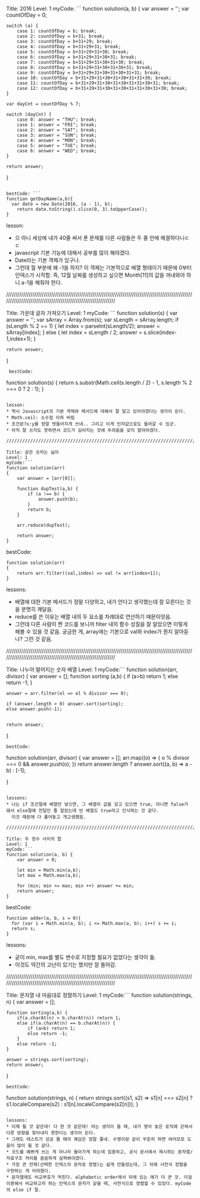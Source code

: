 Title: 2016
Level: 1
myCode: ```
function solution(a, b) {
    var answer = '';
    var countOfDay = 0;

    switch (a) {
        case 1: countOfDay = b; break;
        case 2: countOfDay = b+31; break;
        case 3: countOfDay = b+31+29; break;
        case 4: countOfDay = b+31+29+31; break;
        case 5: countOfDay = b+31+29+31+30; break;
        case 6: countOfDay = b+31+29+31+30+31; break;
        case 7: countOfDay = b+31+29+31+30+31+30; break;
        case 8: countOfDay = b+31+29+31+30+31+30+31; break;
        case 9: countOfDay = b+31+29+31+30+31+30+31+31; break;
        case 10: countOfDay = b+31+29+31+30+31+30+31+31+30; break;
        case 11: countOfDay = b+31+29+31+30+31+30+31+31+30+31; break;
        case 12: countOfDay = b+31+29+31+30+31+30+31+31+30+31+30; break;
    }

    var dayCnt = countOfDay % 7;

    switch (dayCnt) {
        case 0: answer = "THU"; break;
        case 1: answer = "FRI"; break;
        case 2: answer = "SAT"; break;
        case 3: answer = "SUN"; break;
        case 4: answer = "MON"; break;
        case 5: answer = "TUE"; break;
        case 6: answer = "WED"; break;
    }

    return answer;
}

```

bestCode: ```
function getDayName(a,b){
  var date = new Date(2016, (a - 1), b);
    return date.toString().slice(0, 3).toUpperCase();
}
```

lesson: 
* 으 아니 세상에 내가 40줄 써서 푼 문제를 다른 사람들은 두 줄 만에 해결하다니ㄷㄷ
* javascript 기본 기능에 대해서 공부를 많이 해야겠다.
* Date라는 기본 객체가 있구나.
* 그런데 월 부분에 왜 -1을 하지? 이 객체는 기본적으로 배열 형태이기 때문에 0부터 인덱스가 시작함. 즉, 12월 날짜를 생성하고 싶으면 Month[11]의 값을 꺼내와야 하니 a-1을 해줘야 한다.

 /////////////////////////////////////////////////////////////////////////////////////////////////////////////////////////////////////////////////////////////
 
 Title: 가운데 글자 가져오기
 Level: 1
 myCode: ```
 function solution(s) {
    var answer = '';
    var sArray = Array.from(s);
    var sLength = sArray.length;
    if (sLength % 2 == 1) {
        let index = parseInt(sLength/2);
        answer = sArray[index];
    } else {
        let index = sLength / 2;
        answer = s.slice(index-1,index+1);
    }
    
    return answer;
}
```
 bestCode:
```
function solution(s) {
    return s.substr(Math.ceil(s.length / 2) - 1, s.length % 2 === 0 ? 2 : 1);
}
```

lesson:
* 역시 Javascript의 기본 객체와 메서드에 대해서 잘 알고 있어야겠다는 생각이 든다.
* Math.ceil: 소수점 이하 버림
* 조건문?x:y를 정말 멋들어지게 쓰네.. 그리고 이게 인자값으로도 들어갈 수 있군.
* 아직 잘 쓰지도 못하면서 코드가 길어지는 것에 두려움을 갖지 말아야겠다.

/////////////////////////////////////////////////////////////////////////////////////////////////////////////////////////////////////////////////////////////

Title: 같은 숫자는 싫어
Level: 1
myCode:```
function solution(arr)
{
    var answer = [arr[0]];

    function dupTest(a,b) {
        if (a !== b) {
            answer.push(b);
        }
        return b;
    }
    
    arr.reduce(dupTest);
    
    return answer;
}
```
bestCode:
```
function solution(arr)
{
    return arr.filter((val,index) => val != arr[index+1]);
}
```

lessons:
* 배열에 대한 기본 메서드가 정말 다양하고, 내가 안다고 생각했는데 잘 모른다는 것을 분명히 깨달음.
* reduce를 쓴 이유는 배열 내의 두 요소를 차례대로 연산하기 때문이엇음.
* 그런데 다른 사람이 짠 코드를 보니까 filter 내의 함수 성질을 잘 알았으면 이렇게 해볼 수 있을 것 같음.
 궁금한 게, array에는 기본으로 val와 index가 뭔지 알아듣나? 그런 것 같음.

/////////////////////////////////////////////////////////////////////////////////////////////////////////////////////////////////////////////////////////////

Title: 나누어 떨어지는 숫자 배열
Level: 1
myCode:```
function solution(arr, divisor) {
    var answer = [];
    function sorting (a,b) {
        if (a>b) return 1;
        else return -1;
    }
    
    answer = arr.filter(el => el % divisor === 0);
    
    if (answer.length > 0) answer.sort(sorting);
    else answer.push(-1);

    
    return answer;
}
```
bestCode:
```
function solution(arr, divisor) {
    var answer = [];
    arr.map((o) => {
        o % divisor === 0 && answer.push(o);
    })
    return answer.length ? answer.sort((a, b) => a - b) : [-1];

}
```

lessons:
* 나는 if 조건절에 배열만 넣으면, 그 배열이 값을 갖고 있으면 true, 아니면 false가 돼서 else절에 전달인 줄 알았는데 빈 배열도 true라고 인식하는 것 같다.
  이것 때문에 다 풀어놓고 개고생했음.

/////////////////////////////////////////////////////////////////////////////////////////////////////////////////////////////////////////////////////////////

Title: 두 정수 사이의 합
Level: 1
myCode:```
function solution(a, b) {
    var answer = 0;
    
    let min = Math.min(a,b);
    let max = Math.max(a,b);

    for (min; min <= max; min ++) answer += min;     
    return answer;
}
```
bestCode:
```
function adder(a, b, s = 0){
  for (var i = Math.min(a, b); i <= Math.max(a, b); i++) s += i;
  return s;
}

```

lessons:
* 굳이 min, max를 별도 변수로 지정할 필요가 없었다는 생각이 듦.
* 이것도 약간의 고난이 있기는 했지만 잘 돌아감.

/////////////////////////////////////////////////////////////////////////////////////////////////////////////////////////////////////////////////////////////

Title: 문자열 내 마음대로 정렬하기
Level: 1
myCode:```
function solution(strings, n) {
    var answer = [];

    function sorting(a,b) {
        if(a.charAt(n) > b.charAt(n)) return 1;
        else if(a.charAt(n) == b.charAt(n)) {
            if (a>b) return 1;
            else return -1;
        }
        else return -1;        
    }

    answer = strings.sort(sorting);
    return answer;
}
```
bestCode:
```
function solution(strings, n) {
    return strings.sort((s1, s2) => s1[n] === s2[n] ? s1.localeCompare(s2) : s1[n].localeCompare(s2[n]));
}
```

lessons:
* 이제 될 것 같은데! 다 한 것 같은데! 라는 생각이 들 때, 내가 쌓아 놓은 로직에 갇혀서 다른 방향을 찾아내지 못한다는 생각이 든다.
* 그래도 테스트가 성공 뜰 때의 쾌감은 정말 좋네. 수영이랑 같이 꾸준히 하면 여러모로 도움이 많이 될 것 같다.
* 코드를 예쁘게 쓰는 게 아니라 돌아가게 하는데 집중하고, 공식 문서에서 제시하는 문자열/자료구조 처리를 꼼꼼하게 살펴봐야겠다.
* 가장 큰 전제(선택한 인덱스의 문자로 정렬)는 쉽게 만들었는데, 그 뒤에 사전식 정렬을 구현하는 게 어려웠다.
* 문자열에도 비교부호가 먹힌다. alphabetic order에서 뒤에 있는 애가 더 큰 것. 이걸 이용해서 비교하고자 하는 인덱스의 문자가 같을 때, 사전식으로 정렬할 수 있었다. myCode의 else if 절.